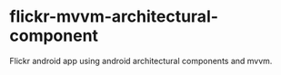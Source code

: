 # flickr-mvvm-architectural-component
Flickr android app using android architectural components and mvvm.
